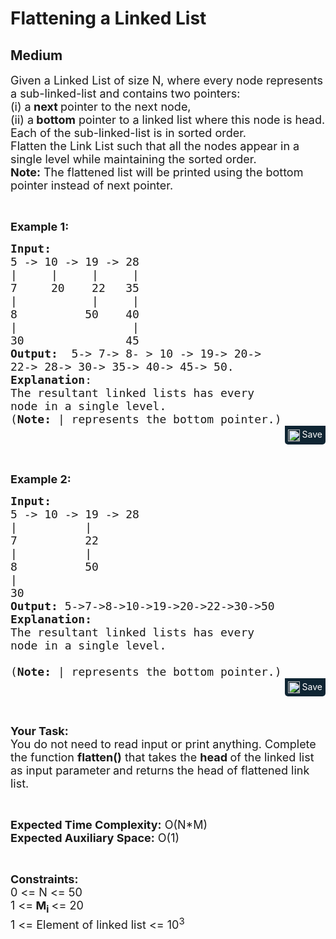 # Flattening a Linked List
## Medium 
<div class="problem-statement">
                <p></p><p><span style="font-size:18px">Given a Linked List of size N, where every node represents a sub-linked-list and contains two pointers:<br>
(i) a<strong> next </strong>pointer to the next node,<br>
(ii) a<strong>&nbsp;bottom</strong>&nbsp;pointer&nbsp;to a linked list where this node is head.<br>
Each of the&nbsp;sub-linked-list is in sorted order.<br>
Flatten the Link List such that all the nodes appear in a single level while maintaining the sorted order.&nbsp;</span><br>
<span style="font-size:18px"><strong>Note:</strong> The flattened list will be printed using the bottom pointer instead of next pointer.</span></p>

<p>&nbsp;</p>

<p><span style="font-size:18px"><strong>Example 1:</strong></span></p>

<pre style="margin-bottom: 0px;"><span style="font-size:18px"><strong>Input:
</strong>5 -&gt; 10 -&gt; 19 -&gt; 28
|     |     |     | 
7     20    22   35
|           |     | 
8          50    40
|                 | 
30               45<strong>
Output: </strong>&nbsp;5-&gt; 7-&gt; 8- &gt; 10 -&gt; 19-&gt; 20-&gt;
22-&gt; 28-&gt; 30-&gt; 35-&gt; 40-&gt; 45-&gt; 50.
<strong>Explanation</strong>:
The resultant linked lists has every 
node in a single level.<strong>
</strong>(<strong>Note: </strong>| represents the bottom pointer.)</span>
</pre><div class="saveCodeBtnTag" style="text-align:right; margin-bottom:10px;"><span class="saveCodeBtnSpan saveCodeBtnTag" style="background:#0f2533; padding: 5px; border-radius: 0 0 5px 5px;  display: inline-block;" onmouseover="this.style=`background:#797979;;padding: 5px; border-radius: 0 0 5px 5px;  display: inline-block;`" ;="" onmouseout="this.style=`background:#0f2533; padding: 5px; border-radius: 0 0 5px 5px;  display: inline-block;`;"><a src="?&amp;url=https://practice.geeksforgeeks.org/problems/flattening-a-linked-list/1&amp;title=Flattening%20a%20Linked%20List%20%7C%20Practice%20%7C%20GeeksforGeeks&amp;hashtags=&amp;code=Input%3A%0A5%20-%3E%2010%20-%3E%2019%20-%3E%2028%0A%7C%20%20%20%20%20%7C%20%20%20%20%20%7C%20%20%20%20%20%7C%20%0A7%20%20%20%20%2020%20%20%20%2022%20%20%2035%0A%7C%20%20%20%20%20%20%20%20%20%20%20%7C%20%20%20%20%20%7C%20%0A8%20%20%20%20%20%20%20%20%20%2050%20%20%20%2040%0A%7C%20%20%20%20%20%20%20%20%20%20%20%20%20%20%20%20%20%7C%20%0A30%20%20%20%20%20%20%20%20%20%20%20%20%20%20%2045%0AOutput%3A%20%C2%A05-%3E%207-%3E%208-%20%3E%2010%20-%3E%2019-%3E%2020-%3E%0A22-%3E%2028-%3E%2030-%3E%2035-%3E%2040-%3E%2045-%3E%2050.%0AExplanation%3A%0AThe%20resultant%20linked%20lists%20has%20every%20%0Anode%20in%20a%20single%20level.%0A(Note%3A%20%7C%20represents%20the%20bottom%20pointer.)%0A" class="saveCodeBtn saveCodeBtnTag" style="color: white; text-decoration: none; text-shadow: none; background-color: transparent;"><img src="chrome-extension://annlhfjgbkfmbbejkbdpgbmpbcjnehbb/images/saveicon.png" style="margin:0; display: inline-block; vertical-align: middle; height: 19px; width: 19px;background: #ffffff00; border: none;" class="saveCodeBtnTag"> Save</a><a></a></span></div>

<p>&nbsp;</p>

<p><span style="font-size:18px"><strong>Example 2:</strong></span></p>

<pre style="margin-bottom: 0px;"><span style="font-size:18px"><strong>Input:</strong>
5 -&gt; 10 -&gt; 19 -&gt; 28
|          |                
7          22   
|          |                 
8          50 
|                           
30              
<strong>Output:</strong> 5-&gt;7-&gt;8-&gt;10-&gt;19-&gt;20-&gt;22-&gt;30-&gt;50
<strong>Explanation:</strong>
The resultant linked lists has every
node in a single level.

(<strong>Note: </strong>| represents the bottom pointer.)</span></pre><div class="saveCodeBtnTag" style="text-align:right; margin-bottom:10px;"><span class="saveCodeBtnSpan saveCodeBtnTag" style="background:#0f2533; padding: 5px; border-radius: 0 0 5px 5px;  display: inline-block;" onmouseover="this.style=`background:#797979;;padding: 5px; border-radius: 0 0 5px 5px;  display: inline-block;`" ;="" onmouseout="this.style=`background:#0f2533; padding: 5px; border-radius: 0 0 5px 5px;  display: inline-block;`;"><a src="?&amp;url=https://practice.geeksforgeeks.org/problems/flattening-a-linked-list/1&amp;title=Flattening%20a%20Linked%20List%20%7C%20Practice%20%7C%20GeeksforGeeks&amp;hashtags=&amp;code=Input%3A%0A5%20-%3E%2010%20-%3E%2019%20-%3E%2028%0A%7C%20%20%20%20%20%20%20%20%20%20%7C%20%20%20%20%20%20%20%20%20%20%20%20%20%20%20%20%0A7%20%20%20%20%20%20%20%20%20%2022%20%20%20%0A%7C%20%20%20%20%20%20%20%20%20%20%7C%20%20%20%20%20%20%20%20%20%20%20%20%20%20%20%20%20%0A8%20%20%20%20%20%20%20%20%20%2050%20%0A%7C%20%20%20%20%20%20%20%20%20%20%20%20%20%20%20%20%20%20%20%20%20%20%20%20%20%20%20%0A30%20%20%20%20%20%20%20%20%20%20%20%20%20%20%0AOutput%3A%205-%3E7-%3E8-%3E10-%3E19-%3E20-%3E22-%3E30-%3E50%0AExplanation%3A%0AThe%20resultant%20linked%20lists%20has%20every%0Anode%20in%20a%20single%20level.%0A%0A(Note%3A%20%7C%20represents%20the%20bottom%20pointer.)" class="saveCodeBtn saveCodeBtnTag" style="color: white; text-decoration: none; text-shadow: none; background-color: transparent;"><img src="chrome-extension://annlhfjgbkfmbbejkbdpgbmpbcjnehbb/images/saveicon.png" style="margin:0; display: inline-block; vertical-align: middle; height: 19px; width: 19px;background: #ffffff00; border: none;" class="saveCodeBtnTag"> Save</a><a></a></span></div>

<p>&nbsp;</p>

<p><span style="font-size:18px"><strong>Your Task:</strong><br>
You do not need to read input or print anything. Complete the function <strong>flatten()</strong></span><span style="font-size:18px"> that takes the&nbsp;<strong>head </strong>of the linked list as input&nbsp;parameter<strong> </strong>and returns the head of flattened link list.</span></p>

<p>&nbsp;</p>

<p><span style="font-size:18px"><strong>Expected Time Complexity:</strong>&nbsp;O(N*M)<br>
<strong>Expected Auxiliary Space:</strong>&nbsp;O(1)</span></p>

<p>&nbsp;</p>

<p><span style="font-size:18px"><strong>Constraints:</strong></span><br>
<span style="font-size:18px">0 &lt;= N &lt;= 50<br>
1 &lt;=<strong> M<sub>i</sub> </strong>&lt;= 20<br>
1 &lt;= Element of linked list &lt;= 10<sup>3</sup></span></p>
 <p></p>
            </div>